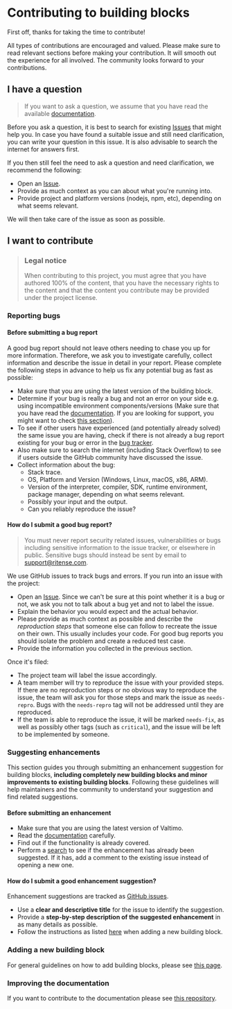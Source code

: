 <!-- omit in toc -->
# Contributing to building blocks

First off, thanks for taking the time to contribute!

All types of contributions are encouraged and valued. Please make sure to read relevant sections before making your
contribution. It will smooth out the experience for all involved. The community looks forward to your contributions.

## I have a question

> If you want to ask a question, we assume that you have read the available [documentation](https://docs.valtimo.nl/valtimo-implementation/exchange/building-blocks).

Before you ask a question, it is best to search for existing [Issues](https://github.com/generiekzaakafhandelcomponent/Bouwblokken/issues)
that might help you. In case you have found a suitable issue and still need clarification, you can write your question
in this issue. It is also advisable to search the internet for answers first.

If you then still feel the need to ask a question and need clarification, we recommend the following:

- Open an [Issue](https://github.com/generiekzaakafhandelcomponent/Bouwblokken/issues/new).
- Provide as much context as you can about what you're running into.
- Provide project and platform versions (nodejs, npm, etc), depending on what seems relevant.

We will then take care of the issue as soon as possible.

## I want to contribute

> ### Legal notice
> When contributing to this project, you must agree that you have authored 100% of the content, that you have the
necessary rights to the content and that the content you contribute may be provided under the project license.

### Reporting bugs

#### Before submitting a bug report

A good bug report should not leave others needing to chase you up for more information. Therefore, we ask you to
investigate carefully, collect information and describe the issue in detail in your report. Please complete the
following steps in advance to help us fix any potential bug as fast as possible:

- Make sure that you are using the latest version of the building block.
- Determine if your bug is really a bug and not an error on your side e.g. using incompatible environment
components/versions (Make sure that you have read the
[documentation](https://docs.valtimo.nl/valtimo-implementation/exchange/building-blocks). If you are looking for support, you
might want to check [this section](#i-have-a-question)).
- To see if other users have experienced (and potentially already solved) the same issue you are having, check if there
is not already a bug report existing for your bug or error in the [bug tracker](https://github.com/generiekzaakafhandelcomponent/Bouwblokken/issues?q=label%3Abug).
- Also make sure to search the internet (including Stack Overflow) to see if users outside the GitHub community have
discussed the issue.
- Collect information about the bug:
  - Stack trace.
  - OS, Platform and Version (Windows, Linux, macOS, x86, ARM).
  - Version of the interpreter, compiler, SDK, runtime environment, package manager, depending on what seems relevant.
  - Possibly your input and the output.
  - Can you reliably reproduce the issue?

#### How do I submit a good bug report?

> You must never report security related issues, vulnerabilities or bugs including sensitive information to the issue
tracker, or elsewhere in public. Sensitive bugs should instead be sent by email to [support@ritense.com](mailto:support@ritense.com).

We use GitHub issues to track bugs and errors. If you run into an issue with the project:

- Open an [Issue](https://github.com/generiekzaakafhandelcomponent/Bouwblokken/issues/new). Since we can't be sure
at this point whether it is a bug or not, we ask you not to talk about a bug yet and not to label the issue.
- Explain the behavior you would expect and the actual behavior.
- Please provide as much context as possible and describe the *reproduction steps* that someone else can follow to
recreate the issue on their own. This usually includes your code. For good bug reports you should isolate the problem
and create a reduced test case.
- Provide the information you collected in the previous section.

Once it's filed:

- The project team will label the issue accordingly.
- A team member will try to reproduce the issue with your provided steps. If there are no reproduction steps or no
obvious way to reproduce the issue, the team will ask you for those steps and mark the issue as `needs-repro`. Bugs with
the `needs-repro` tag will not be addressed until they are reproduced.
- If the team is able to reproduce the issue, it will be marked `needs-fix`, as well as possibly other tags (such as
`critical`), and the issue will be left to be implemented by someone.

### Suggesting enhancements

This section guides you through submitting an enhancement suggestion for building blocks, **including completely new 
building blocks and minor improvements to existing building blocks**. Following these guidelines will help
maintainers and the community to understand your suggestion and find related suggestions.

#### Before submitting an enhancement

- Make sure that you are using the latest version of Valtimo.
- Read the [documentation](https://docs.valtimo.nl/valtimo-implementation/exchange/building-blocks#creating-building-blocks)
carefully.
- Find out if the functionality is already covered.
- Perform a [search](https://github.com/generiekzaakafhandelcomponent/Bouwblokken/issues) to see if the enhancement
has already been suggested. If it has, add a comment to the existing issue instead of opening a new one.

#### How do I submit a good enhancement suggestion?

Enhancement suggestions are tracked as [GitHub issues](https://github.com/generiekzaakafhandelcomponent/Bouwblokken/issues).

- Use a **clear and descriptive title** for the issue to identify the suggestion.
- Provide a **step-by-step description of the suggested enhancement** in as many details as possible.
- Follow the instructions as listed [here](https://docs.valtimo.nl/valtimo-implementation/exchange/building-blocks#how-to-import-a-building-block) when
adding a new building block.

### Adding a new building block

For general guidelines on how to add building blocks, please see [this page](https://docs.valtimo.nl/valtimo-implementation/exchange/building-blocks#creating-building-blocks).

### Improving the documentation

If you want to contribute to the documentation please see [this repository](https://github.com/valtimo-platform/valtimo-documentation).
